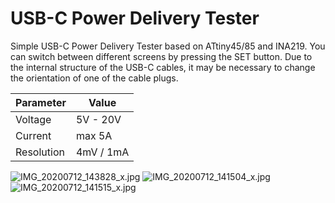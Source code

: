 # USB-C Power Delivery Tester
Simple USB-C Power Delivery Tester based on ATtiny45/85 and INA219. You can switch between different screens by pressing the SET button. Due to the internal structure of the USB-C cables, it may be necessary to change the orientation of one of the cable plugs.

|Parameter|Value|
|-|-|
|Voltage|5V - 20V|
|Current|max 5A|
|Resolution|4mV / 1mA|

![IMG_20200712_143828_x.jpg](https://image.easyeda.com/pullimage/ZoVzqlVq2gHLoJ2bfAo0HEbaVTCVgtRwyOyRm22k.jpeg)
![IMG_20200712_141504_x.jpg](https://image.easyeda.com/pullimage/ffXiYx5CFdUn6zO4AGEqnH7dY0hVvZsmYm0JU1sN.jpeg)
![IMG_20200712_141515_x.jpg](https://image.easyeda.com/pullimage/gwFYjjN7WaZdlSfifq2qgtMBAMb0g5DvF5Cw0CiD.jpeg)

